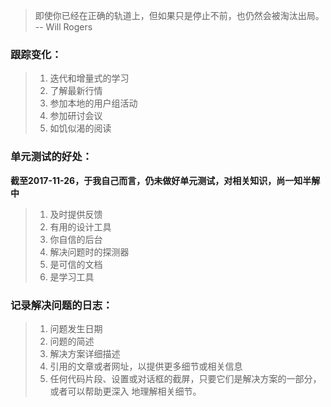 > 即使你已经在正确的轨道上，但如果只是停止不前，也仍然会被淘汰出局。 -- Will Rogers

### 跟踪变化：
>1. 迭代和增量式的学习
>1. 了解最新行情
>1. 参加本地的用户组活动
>1. 参加研讨会议
>1. 如饥似渴的阅读

### 单元测试的好处：
**截至2017-11-26，于我自己而言，仍未做好单元测试，对相关知识，尚一知半解中**
>1. 及时提供反馈
>1. 有用的设计工具
>1. 你自信的后台
>1. 解决问题时的探测器
>1. 是可信的文档
>1. 是学习工具

### 记录解决问题的日志：
>1. 问题发生日期
>1. 问题的简述
>1. 解决方案详细描述
>1. 引用的文章或者网址，以提供更多细节或相关信息
>1. 任何代码片段、设置或对话框的截屏，只要它们是解决方案的一部分，或者可以帮助更深入
地理解相关细节。